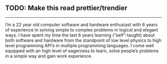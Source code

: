 ## TODO: Make this read prettier/trendier

---

I’m a 22 year old computer software and hardware enthusiast with 6 years of experience in solving simple to complex problems in logical and elegant ways. I have spent my time the last 6 years learning (“self”-taught) about both software and hardware from the standpoint of low level physics to high level programming API’s in multiple programming languages. I come well equipped with an high level of eagerness to learn, solve people’s problems in a simple way and gain work experience.
